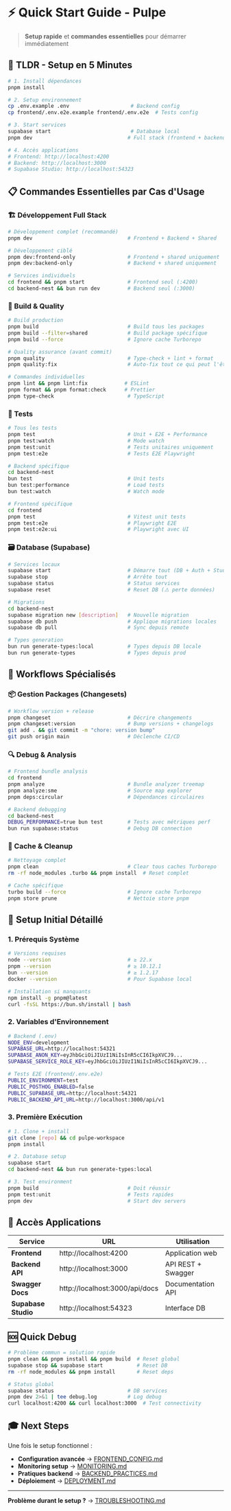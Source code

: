 # ⚡ Quick Start Guide - Pulpe

> **Setup rapide** et **commandes essentielles** pour démarrer immédiatement

## 🚀 TLDR - Setup en 5 Minutes

```bash
# 1. Install dépendances
pnpm install

# 2. Setup environnement
cp .env.example .env                    # Backend config
cp frontend/.env.e2e.example frontend/.env.e2e  # Tests config

# 3. Start services
supabase start                          # Database local
pnpm dev                               # Full stack (frontend + backend)

# 4. Accès applications
# Frontend: http://localhost:4200
# Backend: http://localhost:3000
# Supabase Studio: http://localhost:54323
```

## 📋 Commandes Essentielles par Cas d'Usage

### 🏗️ Développement Full Stack
```bash
# Développement complet (recommandé)
pnpm dev                               # Frontend + Backend + Shared

# Développement ciblé
pnpm dev:frontend-only                 # Frontend + shared uniquement
pnpm dev:backend-only                  # Backend + shared uniquement

# Services individuels
cd frontend && pnpm start              # Frontend seul (:4200)
cd backend-nest && bun run dev         # Backend seul (:3000)
```

### 🔨 Build & Quality
```bash
# Build production
pnpm build                             # Build tous les packages
pnpm build --filter=shared             # Build package spécifique
pnpm build --force                     # Ignore cache Turborepo

# Quality assurance (avant commit)
pnpm quality                           # Type-check + lint + format
pnpm quality:fix                       # Auto-fix tout ce qui peut l'être

# Commandes individuelles
pnpm lint && pnpm lint:fix            # ESLint
pnpm format && pnpm format:check      # Prettier
pnpm type-check                        # TypeScript
```

### 🧪 Tests
```bash
# Tous les tests
pnpm test                              # Unit + E2E + Performance
pnpm test:watch                        # Mode watch
pnpm test:unit                         # Tests unitaires uniquement
pnpm test:e2e                          # Tests E2E Playwright

# Backend spécifique
cd backend-nest
bun test                               # Unit tests
bun test:performance                   # Load tests
bun test:watch                         # Watch mode

# Frontend spécifique
cd frontend
pnpm test                              # Vitest unit tests
pnpm test:e2e                          # Playwright E2E
pnpm test:e2e:ui                       # Playwright avec UI
```

### 🗃️ Database (Supabase)
```bash
# Services locaux
supabase start                         # Démarre tout (DB + Auth + Studio)
supabase stop                          # Arrête tout
supabase status                        # Status services
supabase reset                         # Reset DB (⚠️ perte données)

# Migrations
cd backend-nest
supabase migration new [description]   # Nouvelle migration
supabase db push                       # Applique migrations locales
supabase db pull                       # Sync depuis remote

# Types generation
bun run generate-types:local           # Types depuis DB locale
bun run generate-types                 # Types depuis prod
```

## 🎯 Workflows Spécialisés

### 📦 Gestion Packages (Changesets)
```bash
# Workflow version + release
pnpm changeset                         # Décrire changements
pnpm changeset:version                 # Bump versions + changelogs
git add . && git commit -m "chore: version bump"
git push origin main                   # Déclenche CI/CD
```

### 🔍 Debug & Analysis
```bash
# Frontend bundle analysis
cd frontend
pnpm analyze                           # Bundle analyzer treemap
pnpm analyze:sme                       # Source map explorer
pnpm deps:circular                     # Dépendances circulaires

# Backend debugging
cd backend-nest
DEBUG_PERFORMANCE=true bun test        # Tests avec métriques perf
bun run supabase:status                # Debug DB connection
```

### 🧹 Cache & Cleanup
```bash
# Nettoyage complet
pnpm clean                             # Clear tous caches Turborepo
rm -rf node_modules .turbo && pnpm install  # Reset complet

# Cache spécifique
turbo build --force                    # Ignore cache Turborepo
pnpm store prune                       # Nettoie store pnpm
```

## 🔧 Setup Initial Détaillé

### 1. Prérequis Système
```bash
# Versions requises
node --version                         # ≥ 22.x
pnpm --version                         # ≥ 10.12.1
bun --version                          # ≥ 1.2.17
docker --version                       # Pour Supabase local

# Installation si manquants
npm install -g pnpm@latest
curl -fsSL https://bun.sh/install | bash
```

### 2. Variables d'Environnement
```bash
# Backend (.env)
NODE_ENV=development
SUPABASE_URL=http://localhost:54321
SUPABASE_ANON_KEY=eyJhbGciOiJIUzI1NiIsInR5cCI6IkpXVCJ9...
SUPABASE_SERVICE_ROLE_KEY=eyJhbGciOiJIUzI1NiIsInR5cCI6IkpXVCJ9...

# Tests E2E (frontend/.env.e2e)
PUBLIC_ENVIRONMENT=test
PUBLIC_POSTHOG_ENABLED=false
PUBLIC_SUPABASE_URL=http://localhost:54321
PUBLIC_BACKEND_API_URL=http://localhost:3000/api/v1
```

### 3. Première Exécution
```bash
# 1. Clone + install
git clone [repo] && cd pulpe-workspace
pnpm install

# 2. Database setup
supabase start
cd backend-nest && bun run generate-types:local

# 3. Test environment
pnpm build                             # Doit réussir
pnpm test:unit                         # Tests rapides
pnpm dev                               # Start dev servers
```

## 📱 Accès Applications

| Service | URL | Utilisation |
|---------|-----|-------------|
| **Frontend** | http://localhost:4200 | Application web |
| **Backend API** | http://localhost:3000 | API REST + Swagger |
| **Swagger Docs** | http://localhost:3000/api/docs | Documentation API |
| **Supabase Studio** | http://localhost:54323 | Interface DB |

## 🆘 Quick Debug

```bash
# Problème commun = solution rapide
pnpm clean && pnpm install && pnpm build  # Reset global
supabase stop && supabase start           # Reset DB
rm -rf node_modules && pnpm install       # Reset deps

# Status global
supabase status                        # DB services
pnpm dev 2>&1 | tee debug.log          # Log debug
curl localhost:4200 && curl localhost:3000  # Test connectivity
```

## 🎓 Next Steps

Une fois le setup fonctionnel :
- **Configuration avancée** → [FRONTEND_CONFIG.md](./FRONTEND_CONFIG.md)
- **Monitoring setup** → [MONITORING.md](./MONITORING.md)
- **Pratiques backend** → [BACKEND_PRACTICES.md](./BACKEND_PRACTICES.md)
- **Déploiement** → [DEPLOYMENT.md](./DEPLOYMENT.md)

---

**Problème durant le setup ?** → [TROUBLESHOOTING.md](./TROUBLESHOOTING.md)